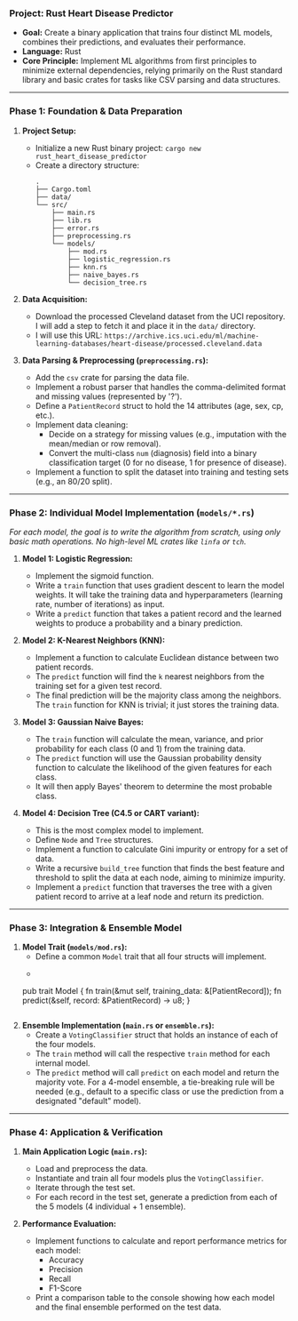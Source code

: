 ### **Project: Rust Heart Disease Predictor**

*   **Goal:** Create a binary application that trains four distinct ML models, combines their predictions, and evaluates their performance.
*   **Language:** Rust
*   **Core Principle:** Implement ML algorithms from first principles to minimize external dependencies, relying primarily on the Rust standard library and basic crates for tasks like CSV parsing and data structures.

---

### **Phase 1: Foundation & Data Preparation**

1.  **Project Setup:**
    *   Initialize a new Rust binary project: `cargo new rust_heart_disease_predictor`
    *   Create a directory structure:
        ```
        .
        ├── Cargo.toml
        ├── data/
        └── src/
            ├── main.rs
            ├── lib.rs
            ├── error.rs
            ├── preprocessing.rs
            └── models/
                ├── mod.rs
                ├── logistic_regression.rs
                ├── knn.rs
                ├── naive_bayes.rs
                └── decision_tree.rs
        ```

2.  **Data Acquisition:**
    *   Download the processed Cleveland dataset from the UCI repository. I will add a step to fetch it and place it in the `data/` directory.
    *   I will use this URL: `https://archive.ics.uci.edu/ml/machine-learning-databases/heart-disease/processed.cleveland.data`

3.  **Data Parsing & Preprocessing (`preprocessing.rs`):**
    *   Add the `csv` crate for parsing the data file.
    *   Implement a robust parser that handles the comma-delimited format and missing values (represented by '?').
    *   Define a `PatientRecord` struct to hold the 14 attributes (age, sex, cp, etc.).
    *   Implement data cleaning:
        *   Decide on a strategy for missing values (e.g., imputation with the mean/median or row removal).
        *   Convert the multi-class `num` (diagnosis) field into a binary classification target (0 for no disease, 1 for presence of disease).
    *   Implement a function to split the dataset into training and testing sets (e.g., an 80/20 split).

---

### **Phase 2: Individual Model Implementation (`models/*.rs`)**

*For each model, the goal is to write the algorithm from scratch, using only basic math operations. No high-level ML crates like `linfa` or `tch`.*

1.  **Model 1: Logistic Regression:**
    *   Implement the sigmoid function.
    *   Write a `train` function that uses gradient descent to learn the model weights. It will take the training data and hyperparameters (learning rate, number of iterations) as input.
    *   Write a `predict` function that takes a patient record and the learned weights to produce a probability and a binary prediction.

2.  **Model 2: K-Nearest Neighbors (KNN):**
    *   Implement a function to calculate Euclidean distance between two patient records.
    *   The `predict` function will find the `k` nearest neighbors from the training set for a given test record.
    *   The final prediction will be the majority class among the neighbors. The `train` function for KNN is trivial; it just stores the training data.

3.  **Model 3: Gaussian Naive Bayes:**
    *   The `train` function will calculate the mean, variance, and prior probability for each class (0 and 1) from the training data.
    *   The `predict` function will use the Gaussian probability density function to calculate the likelihood of the given features for each class.
    *   It will then apply Bayes' theorem to determine the most probable class.

4.  **Model 4: Decision Tree (C4.5 or CART variant):**
    *   This is the most complex model to implement.
    *   Define `Node` and `Tree` structures.
    *   Implement a function to calculate Gini impurity or entropy for a set of data.
    *   Write a recursive `build_tree` function that finds the best feature and threshold to split the data at each node, aiming to minimize impurity.
    *   Implement a `predict` function that traverses the tree with a given patient record to arrive at a leaf node and return its prediction.

---

### **Phase 3: Integration & Ensemble Model**

1.  **Model Trait (`models/mod.rs`):**
    *   Define a common `Model` trait that all four structs will implement.
    *   ```rust
      pub trait Model {
          fn train(&mut self, training_data: &[PatientRecord]);
          fn predict(&self, record: &PatientRecord) -> u8;
      }
      ```

2.  **Ensemble Implementation (`main.rs` or `ensemble.rs`):**
    *   Create a `VotingClassifier` struct that holds an instance of each of the four models.
    *   The `train` method will call the respective `train` method for each internal model.
    *   The `predict` method will call `predict` on each model and return the majority vote. For a 4-model ensemble, a tie-breaking rule will be needed (e.g., default to a specific class or use the prediction from a designated "default" model).

---

### **Phase 4: Application & Verification**

1.  **Main Application Logic (`main.rs`):**
    *   Load and preprocess the data.
    *   Instantiate and train all four models plus the `VotingClassifier`.
    *   Iterate through the test set.
    *   For each record in the test set, generate a prediction from each of the 5 models (4 individual + 1 ensemble).

2.  **Performance Evaluation:**
    *   Implement functions to calculate and report performance metrics for each model:
        *   Accuracy
        *   Precision
        *   Recall
        *   F1-Score
    *   Print a comparison table to the console showing how each model and the final ensemble performed on the test data.
